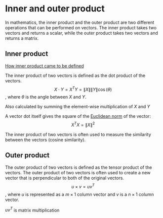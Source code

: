 # Inner and outer product

In mathematics, the inner product and the outer product are two different operations that can be performed on vectors. The inner product takes two vectors and returns a scalar, while the outer product takes two vectors and returns a matrix.

## Inner product

[How inner product came to be defined](https://few.vu.nl/~molenaar/courses/Math/chapters/07_orthogonality.html#independence-norm-and-orthogonality)

The inner product of two vectors is defined as the dot product of the vectors. $$X\cdot Y=X^TY=\|X\|\|Y\|\cos(\theta)$$, where $\theta$ is the angle between $X$ and $Y$.

Also calculated by summing the element-wise multiplication of $X$ and $Y$

A vector dot itself gives the square of the [Euclidean norm](Euclidean%20Norm.md) of the vector: $$X^TX=\|X\|^2$$

The inner product of two vectors is often used to measure the similarity between the vectors (cosine similarity).

## Outer product

The outer product of two vectors is defined as the tensor product of the vectors. The outer product of two vectors is often used to create a new vector that is perpendicular to both of the original vectors.
$$u\times v = uv^T$$,   where $u$ is represented as a $m \times 1$ column vector and $v$ is a $n\times 1$ column vector.

$uv^T$ is matrix multiplication

